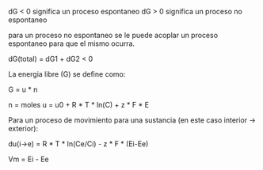 
dG < 0 significa un proceso espontaneo
dG > 0 significa un proceso no espontaneo

para un proceso no espontaneo se le puede acoplar un proceso espontaneo para que el mismo ocurra.

dG(total) = dG1 + dG2 < 0 

La energia libre (G) se define como:

G = u * n 

n = moles
u = u0 + R * T * ln(C) + z * F * E

Para un proceso de movimiento para una sustancia (en este caso interior → exterior):

du(i→e) =  R * T * ln(Ce/Ci) - z * F * (Ei-Ee)

Vm = Ei - Ee